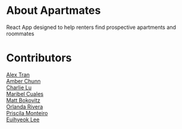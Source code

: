 # About Apartmates
React App designed to help renters find prospective apartments and roommates

# Contributors

<a href="https://github.com/AlexTran0899">Alex Tran</a> <br/>
<a href="https://github.com/amberchunn">Amber Chunn</a> <br/>
<a href="https://github.com/charlie-lu1">Charlie Lu</a> <br/>
<a href="https://github.com/maribelcuales">Maribel Cuales</a> <br/>
<a href="https://github.com/MattBokovitz1">Matt Bokovitz</a> <br/>
<a href="https://github.com/ORiveraJr84">Orlanda Rivera</a> <br/>
<a href="https://github.com/PriscilaMonteiro">Priscila Monteiro</a> <br/>
<a href="https://github.com/thesoundfromthesky">Euihyeok Lee</a> <br/>